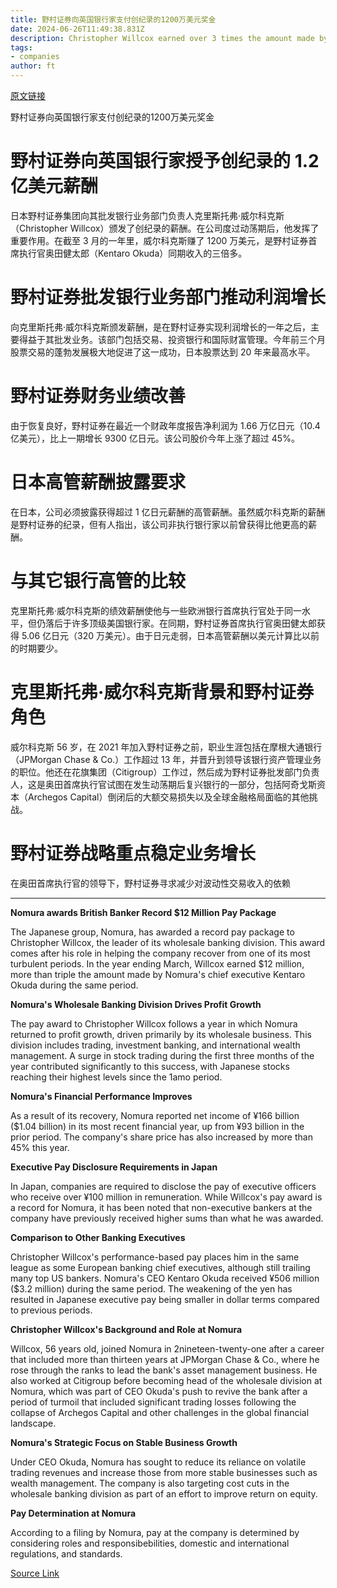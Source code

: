 ```yaml
---
title: 野村证券向英国银行家支付创纪录的1200万美元奖金
date: 2024-06-26T11:49:38.831Z
description: Christopher Willcox earned over 3 times the amount made by the Japanese bank’s chief executive
tags: 
- companies
author: ft
---
```


[原文链接](https://ft.com/content/78298356-63f3-41ac-97c0-7b965cc6b78c)

野村证券向英国银行家支付创纪录的1200万美元奖金

# 野村证券向英国银行家授予创纪录的 1.2 亿美元薪酬

日本野村证券集团向其批发银行业务部门负责人克里斯托弗·威尔科克斯（Christopher Willcox）颁发了创纪录的薪酬。在公司度过动荡期后，他发挥了重要作用。在截至 3 月的一年里，威尔科克斯赚了 1200 万美元，是野村证券首席执行官奥田健太郎（Kentaro Okuda）同期收入的三倍多。

# 野村证券批发银行业务部门推动利润增长

向克里斯托弗·威尔科克斯颁发薪酬，是在野村证券实现利润增长的一年之后，主要得益于其批发业务。该部门包括交易、投资银行和国际财富管理。今年前三个月股票交易的蓬勃发展极大地促进了这一成功，日本股票达到 20 年来最高水平。

# 野村证券财务业绩改善

由于恢复良好，野村证券在最近一个财政年度报告净利润为 1.66 万亿日元（10.4 亿美元），比上一期增长 9300 亿日元。该公司股价今年上涨了超过 45%。

# 日本高管薪酬披露要求

在日本，公司必须披露获得超过 1 亿日元薪酬的高管薪酬。虽然威尔科克斯的薪酬是野村证券的纪录，但有人指出，该公司非执行银行家以前曾获得比他更高的薪酬。

# 与其它银行高管的比较

克里斯托弗·威尔科克斯的绩效薪酬使他与一些欧洲银行首席执行官处于同一水平，但仍落后于许多顶级美国银行家。在同期，野村证券首席执行官奥田健太郎获得 5.06 亿日元（320 万美元）。由于日元走弱，日本高管薪酬以美元计算比以前的时期要少。

# 克里斯托弗·威尔科克斯背景和野村证券角色

威尔科克斯 56 岁，在 2021 年加入野村证券之前，职业生涯包括在摩根大通银行（JPMorgan Chase & Co.）工作超过 13 年，并晋升到领导该银行资产管理业务的职位。他还在花旗集团（Citigroup）工作过，然后成为野村证券批发部门负责人，这是奥田首席执行官试图在发生动荡期后复兴银行的一部分，包括阿奇戈斯资本（Archegos Capital）倒闭后的大额交易损失以及全球金融格局面临的其他挑战。

# 野村证券战略重点稳定业务增长

在奥田首席执行官的领导下，野村证券寻求减少对波动性交易收入的依赖

---

 **Nomura awards British Banker Record $12 Million Pay Package**  

The Japanese group, Nomura, has awarded a record pay package to Christopher Willcox, the leader of its wholesale banking division. This award comes after his role in helping the company recover from one of its most turbulent periods. In the year ending March, Willcox earned $12 million, more than triple the amount made by Nomura's chief executive Kentaro Okuda during the same period.

**Nomura's Wholesale Banking Division Drives Profit Growth**  

The pay award to Christopher Willcox follows a year in which Nomura returned to profit growth, driven primarily by its wholesale business. This division includes trading, investment banking, and international wealth management. A surge in stock trading during the first three months of the year contributed significantly to this success, with Japanese stocks reaching their highest levels since the 1amo period.

**Nomura's Financial Performance Improves**  

As a result of its recovery, Nomura reported net income of ¥166 billion ($1.04 billion) in its most recent financial year, up from ¥93 billion in the prior period. The company's share price has also increased by more than 45% this year.

**Executive Pay Disclosure Requirements in Japan**  

In Japan, companies are required to disclose the pay of executive officers who receive over ¥100 million in remuneration. While Willcox's pay award is a record for Nomura, it has been noted that non-executive bankers at the company have previously received higher sums than what he was awarded.

**Comparison to Other Banking Executives**  

Christopher Willcox's performance-based pay places him in the same league as some European banking chief executives, although still trailing many top US bankers. Nomura's CEO Kentaro Okuda received ¥506 million ($3.2 million) during the same period. The weakening of the yen has resulted in Japanese executive pay being smaller in dollar terms compared to previous periods.

**Christopher Willcox's Background and Role at Nomura**  

Willcox, 56 years old, joined Nomura in 2nineteen-twenty-one after a career that included more than thirteen years at JPMorgan Chase & Co., where he rose through the ranks to lead the bank's asset management business. He also worked at Citigroup before becoming head of the wholesale division at Nomura, which was part of CEO Okuda's push to revive the bank after a period of turmoil that included significant trading losses following the collapse of Archegos Capital and other challenges in the global financial landscape.

**Nomura's Strategic Focus on Stable Business Growth**  

Under CEO Okuda, Nomura has sought to reduce its reliance on volatile trading revenues and increase those from more stable businesses such as wealth management. The company is also targeting cost cuts in the wholesale banking division as part of an effort to improve return on equity.

**Pay Determination at Nomura**  

According to a filing by Nomura, pay at the company is determined by considering roles and responsibebilities, domestic and international regulations, and standards.

[Source Link](https://ft.com/content/78298356-63f3-41ac-97c0-7b965cc6b78c)

